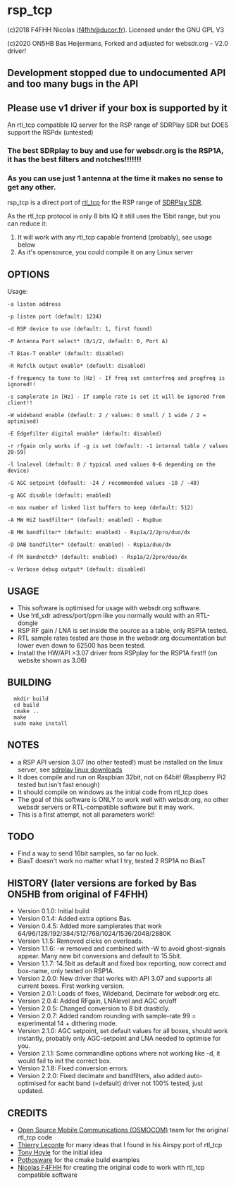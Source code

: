 # rsp_tcp

(c)2018 F4FHH Nicolas (f4fhh@ducor.fr). Licensed under the GNU GPL V3

(c)2020 ON5HB Bas Heijermans, Forked and adjusted for websdr.org - V2.0 driver!

## Development stopped due to undocumented API and too many bugs in the API ##
## Please use v1 driver if your box is supported by it ##

An rtl_tcp compatible IQ server for the RSP range of SDRPlay SDR but DOES support the RSPdx (untested)

### The best SDRplay to buy and use for websdr.org is the RSP1A, it has the best filters and notches!!!!!!!
### As you can use just 1 antenna at the time it makes no sense to get any other.

rsp_tcp is a direct port of [rtl_tcp](https://github.com/osmocom/rtl-sdr) for the RSP range of [SDRPlay SDR](https://www.sdrplay.com/).

As the rtl_tcp protocol is only 8 bits IQ it still uses the 15bit range, but you can reduce it:

1. It will work with any rtl_tcp capable frontend (probably), see usage below
2. As it's opensource, you could compile it on any Linux server

## OPTIONS
Usage:

	-a listen address
	
	-p listen port (default: 1234)
	
	-d RSP device to use (default: 1, first found)
	
	-P Antenna Port select* (0/1/2, default: 0, Port A)
	
	-T Bias-T enable* (default: disabled)
	
	-R Refclk output enable* (default: disabled)
	
	-f frequency to tune to [Hz] - If freq set centerfreq and progfreq is ignored!!
	
	-s samplerate in [Hz] - If sample rate is set it will be ignored from client!!
	
	-W wideband enable (default: 2 / values: 0 small / 1 wide / 2 = optimised)
	
	-E Edgefilter digital enable* (default: disabled)
	
	-r rfgain only works if -g is set (default: -1 internal table / values 20-59)
	
	-l lnalevel (default: 0 / typical used values 0-6 depending on the device)
		
	-G AGC setpoint (default: -24 / recommended values -10 / -40)
	
	-g AGC disable (default: enabled)
	
	-n max number of linked list buffers to keep (default: 512)
			
	-A MW HiZ bandfilter* (default: enabled) - RspDuo
	
	-B MW bandfilter* (default: enabled) - Rsp1a/2/2pro/duo/dx
        
	-D DAB bandfilter* (default: enabled) - Rsp1a/duo/dx
        
	-F FM bandnotch* (default: enabled) - Rsp1a/2/2pro/duo/dx
        
	-v Verbose debug output* (default: disabled)



## USAGE
 - This software is optimised for usage with websdr.org software. 
 - Use !rtl_sdr adress/port/ppm like you normally would with an RTL-dongle
 - RSP RF gain / LNA is set inside the source as a table, only RSP1A tested.
 - RTL sample rates tested are those in the websdr.org documentation but lower even down to 62500 has been tested.
 - Install the HW/API >3.07 driver from RSPplay for the RSP1A first!! (on website shown as 3.06)

## BUILDING
```
  mkdir build
  cd build
  cmake ..
  make
  sudo make install
```
## NOTES
 - a RSP API version 3.07 (no other tested!) must be installed on the linux server, see [sdrplay linux downloads](https://www.sdrplay.com/downloads/)
 - It does compile and run on Raspbian 32bit, not on 64bit! (Raspberry Pi2 tested but isn't fast enough)
 - It should compile on windows as the initial code from rtl_tcp does
 - The goal of this software is ONLY to work well with websdr.org, no other websdr servers or RTL-compatible software but it may work.
 - This is a first attempt, not all parameters work!!
## TODO
 - Find a way to send 16bit samples, so far no luck.
 - BiasT doesn't work no matter what I try, tested 2 RSP1A no BiasT
 
## HISTORY (later versions are forked by Bas ON5HB from original of F4FHH)
 - Version 0.1.0: Initial build
 - Version 0.1.4: Added extra options Bas.
 - Version 0.4.5: Added more samplerates that work 64/96/128/192/384/512/768/1024/1536/2048/2880K
 - Version 1.1.5: Removed clicks on overloads.
 - Version 1.1.6: -w removed and combined with -W to avoid ghost-signals appear. Many new bit conversions and default to 15.5bit.
 - Version 1.1.7: 14.5bit as default and fixed box reporting, now correct and box-name, only tested on RSP1A.
 - Version 2.0.0: New driver that works with API 3.07 and supports all current boxes. First working version.
 - Version 2.0.1: Loads of fixes, Wideband, Decimate for websdr.org etc.
 - Version 2.0.4: Added RFgain, LNAlevel and AGC on/off
 - Version 2.0.5: Changed conversion to 8 bit drasticly.
 - Version 2.0.7: Added random rounding with sample-rate 99 = experimental 14 + dithering mode.
 - Version 2.1.0: AGC setpoint, set default values for all boxes, should work instantly, probably only AGC-setpoint and LNA needed to optimise for you.
 - Version 2.1.1: Some commandline options where not working like -d, it would fail to init the correct box.
 - Version 2.1.8: Fixed conversion errors.
 - Version 2.2.0: Fixed decimate and bandfilters, also added auto-optimised for eacht band (=default) driver not 100% tested, just updated.

## CREDITS
 - [Open Source Mobile Communications (OSMOCOM)](https://github.com/osmocom/rtl-sdr.git) team for the original rtl_tcp code
 - [Thierry Leconte](https://github.com/TLeconte/airspy_tcp.git) for many ideas that I found in his Airspy port of rtl_tcp
 - [Tony Hoyle](https://github.com/TonyHoyle/sdrplay.git) for the initial idea
 - [Pothosware](https://github.com/pothosware) for the cmake build examples
 - [Nicolas F4FHH](https://github.com/f4hh) for creating the original code to work with rtl_tcp compatible software

